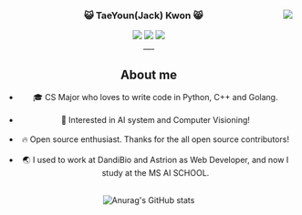 <div align="center">
  
  <img align="right" src="https://github-readme-stats.vercel.app/api/top-langs/?username=kweont0211&theme=dracula&exclude_repo=Computer-Science-Engineering,clone-zoom&hide=Procfile&layout=compact&langs_count=10"/>
  
  ### 😺 TaeYoun(Jack) Kwon 😸 
   <div>
 <a href="https://github.com/kweont0211"><img src="https://img.shields.io/badge/github-black?style=flat&logo=github&logoColor=white"/></a>
<a href="https://www.linkedin.com/in/taeyoun-kwon-66437a162/"><img src="https://img.shields.io/badge/Linkedin-black?style=flat-square&logo=linkedin&logoColor=white"/></a>
<a href="https://hits.seeyoufarm.com"><img src="https://hits.seeyoufarm.com/api/count/incr/badge.svg?url=https%3A%2F%2Fgithub.com%2Fkweont0211%2Fhit-counter&count_bg=%23000000&title_bg=%23555555&icon=&icon_color=%234A7DB6&title=hits&edge_flat=false"/></a>
  <br>
</div>
 ___
 <h2>About me</h2>
  <ul sytle=>
    <li>🎓 CS Major who loves to write code in Python, C++ and Golang.<br></br></li>
    <li>📖 Interested in AI system and Computer Visioning!<br></br></li>
    <li>🔥 Open source enthusiast. Thanks for the all open source contributors!<br></br></li>
    <li>🌏 I used to work at DandiBio and Astrion as Web Developer, and now I study at the MS AI SCHOOL.<br></br></li>
  </ul>


![Anurag's GitHub stats](https://github-readme-stats.vercel.app/api?username=kweont0211&theme=dark&show_icons=true)




  
  


  
  
  
  
  
  	
<!---
kweont0211/kweont0211 is a ✨ special ✨ repository because its `README.md` (this file) appears on your GitHub profile.
You can click the Preview link to take a look at your changes.
--->
